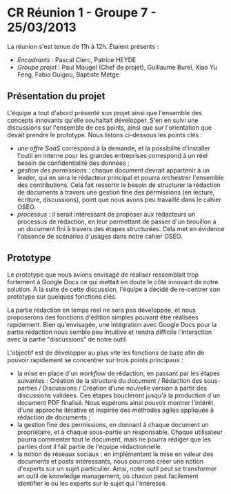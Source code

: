 # CR Réunion 1 - Groupe 7 - 25/03/2013

La réunion s'est tenue de 11h à 12h. Étaient présents :

- *Encadrants* : Pascal Clerc, Patrice HEYDE
- *Groupe projet* : Paul Mougel (Chef de projet), Guillaume Burel, Xiao Yu Feng, Fabio Guigou, Baptiste Metge

## Présentation du projet
L'équipe a tout d'abord présenté son projet ainsi que l'ensemble des concepts innovants qu'elle souhaitait développer. S'en en suivi une discussions sur l'ensemble de ces points, ainsi que sur l'orientation que devait prendre le prototype. Nous listons ci-dessous les points clés :

- *une offre SaaS* correspond à la demande, et la possibilité d'installer l'outil en interne pour les grandes entreprises correspond à un réel besoin de confidentialité des données ;
- *gestion des permissions :* chaque document devrait appartenir à un leader, qui en sera le rédacteur principal et pourra orchestrer l'ensemble des contributions. Cela fait ressortir le besoin de structurer la rédaction de documents à travers une gestion fine des permissions (en lecture, écriture, discussions), point que nous avons peu travaillé dans le cahier OSEO.
- *processus* : il serait intéressant de proposer aux rédacteurs un processus de rédaction, en leur permettant de passer d'un brouillon à un document fini à travers des étapes structurées. Cela met en évidence l'absence de scénarios d'usages dans notre cahier OSEO.

## Prototype

 Le prototype que nous avions envisagé de réaliser ressemblait trop fortement à Google Docs ce qui mettait en doute le côté innovant de notre solution. À la suite de cette discussion, l'équipe a décidé de re-centrer son prototype sur quelques fonctions clés.

La partie rédaction en temps réel ne sera pas développée, et nous proposerons des fonctions d'édition simples pouvant être réalisées rapidement. Bien qu'envisagée, une intégration avec Google Docs pour la partie rédaction nous semble peu intuitive et rendra difficile l'interaction avec la partie "discussions" de notre outil.

L'objectif est de développer au plus vite les fonctions de base afin de pouvoir rapidement se concentrer sur trois points principaux :

- la mise en place d'un *workflow* de rédaction, en passant par les étapes suivantes : Création de la structure du document / Rédaction des sous-parties / Discussions / Création d'une nouvelle version à partir des discussions validées. Ces étapes boucleront jusqu'à la production d'un document PDF finalisé. Nous espérons ainsi pouvoir montrer l'intérêt d'une approche itérative et inspirée des méthodes agiles appliquée à rédaction de documents ;
- la gestion fine des permissions, en donnant à chaque document un propriétaire, et à chaque sous-partie un responsable. Chaque utilisateur pourra commenter tout le document, mais ne pourra rédiger que les parties dont il fait partie de l'équipe rédactionnelle.
- la notion de réseaux sociaux : en implémentant la mise en valeur des documents et posts intéressants, nous pourrons créer une notion d'experts sur un sujet particulier. Ainsi, notre outil peut se transformer en outil de knowledge management, où chacun peut facilement identifier le ou les experts sur le sujet qui l'intéresse.